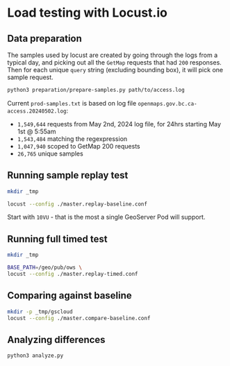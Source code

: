 # Load testing with Locust.io

## Data preparation

The samples used by locust are created by going through the logs from a typical day, and picking out all the `GetMap` requests that had `200` responses. Then for each unique `query` string (excluding bounding box), it will pick one sample request.

```sh
python3 preparation/prepare-samples.py path/to/access.log
```

Current `prod-samples.txt` is based on log file `openmaps.gov.bc.ca-access.20240502.log`:

- `1,549,644` requests from May 2nd, 2024 log file, for 24hrs starting May 1st @ 5:55am
- `1,543,484` matching the regexpression
- `1,047,940` scoped to GetMap 200 requests
- `26,765` unique samples

## Running sample replay test

```sh
mkdir _tmp

locust --config ./master.replay-baseline.conf
```

Start with `10VU` - that is the most a single GeoServer Pod will support.

## Running full timed test

```sh
mkdir _tmp

BASE_PATH=/geo/pub/ows \
locust --config ./master.replay-timed.conf
```

## Comparing against baseline

```sh
mkdir -p _tmp/gscloud
locust --config ./master.compare-baseline.conf

```

## Analyzing differences

```sh
python3 analyze.py
```
